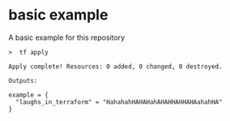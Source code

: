 # basic example
A basic example for this repository

```
>  tf apply

Apply complete! Resources: 0 added, 0 changed, 0 destroyed.

Outputs:

example = {
  "laughs_in_terraform" = "HahahahHAHAHahAHAHHAHHAHAahahHA"
}
```

